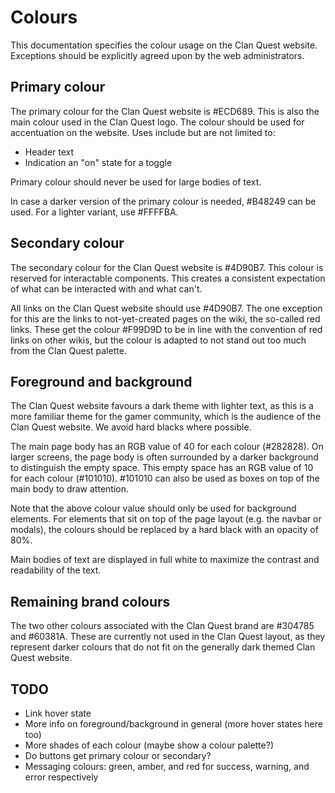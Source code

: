# Colours

This documentation specifies the colour usage on the Clan Quest website. Exceptions should be explicitly agreed upon by the web administrators.

## Primary colour

The primary colour for the Clan Quest website is #ECD689. This is also the main colour used in the Clan Quest logo. The colour should be used for accentuation on the website. Uses include but are not limited to:

* Header text
* Indication an "on" state for a toggle

Primary colour should never be used for large bodies of text.

In case a darker version of the primary colour is needed, #B48249 can be used. For a lighter variant, use #FFFFBA.

## Secondary colour

The secondary colour for the Clan Quest website is #4D90B7. This colour is reserved for interactable components. This creates a consistent expectation of what can be interacted with and what can't.

All links on the Clan Quest website should use #4D90B7. The one exception for this are the links to not-yet-created pages on the wiki, the so-called red links. These get the colour #F99D9D to be in line with the convention of red links on other wikis, but the colour is adapted to not stand out too much from the Clan Quest palette.

## Foreground and background

The Clan Quest website favours a dark theme with lighter text, as this is a more familiar theme for the gamer community, which is the audience of the Clan Quest website. We avoid hard blacks where possible.

The main page body has an RGB value of 40 for each colour (#282828). On larger screens, the page body is often surrounded by a darker background to distinguish the empty space. This empty space has an RGB value of 10 for each colour (#101010). #101010 can also be used as boxes on top of the main body to draw attention.

Note that the above colour value should only be used for background elements. For elements that sit on top of the page layout (e.g. the navbar or modals), the colours should be replaced by a hard black with an opacity of 80%.

Main bodies of text are displayed in full white to maximize the contrast and readability of the text.

## Remaining brand colours

The two other colours associated with the Clan Quest brand are #304785 and #60381A. These are currently not used in the Clan Quest layout, as they represent darker colours that do not fit on the generally dark themed Clan Quest website.

## TODO

* Link hover state
* More info on foreground/background in general (more hover states here too)
* More shades of each colour (maybe show a colour palette?)
* Do buttons get primary colour or secondary?
* Messaging colours: green, amber, and red for success, warning, and error respectively
